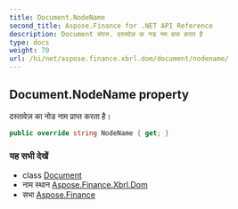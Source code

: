 ```yaml
---
title: Document.NodeName
second_title: Aspose.Finance for .NET API Reference
description: Document संपत्त. दस्तवेज़ क नड नम प्रप्त करत है
type: docs
weight: 70
url: /hi/net/aspose.finance.xbrl.dom/document/nodename/
---
```

## Document.NodeName property

दस्तावेज़ का नोड नाम प्राप्त करता है।

```csharp
public override string NodeName { get; }
```

### यह सभी देखें

* class [Document](../)
* नाम स्थान [Aspose.Finance.Xbrl.Dom](../../document/)
* सभा [Aspose.Finance](../../../)



